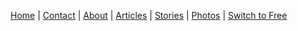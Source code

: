[Home](/) | [Contact](/contact.html) | [About](/about.html) | 
[Articles](/articles) | [Stories](/stories) | 
[Photos](https://zerock.neocities.org/) | [Switch to Free](/switch)

